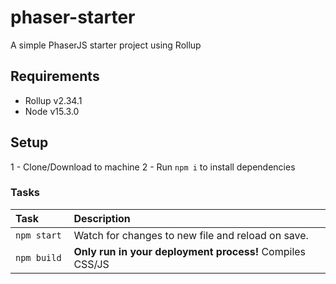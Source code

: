 # phaser-starter
A simple PhaserJS starter project using Rollup

## Requirements
- Rollup v2.34.1
- Node v15.3.0

## Setup
1 - Clone/Download to machine
2 - Run `npm i` to install dependencies

### Tasks
| Task                              | Description                                                                              |
|:----------------------------------|:-----------------------------------------------------------------------------------------|
| `npm start`                       | Watch for changes to new file and reload on save.                                        |
| `npm build `                      | **Only run in your deployment process!** Compiles CSS/JS                                 |
